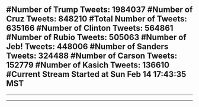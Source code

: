 #Number of Trump Tweets: 1984037
#Number of Cruz Tweets: 848210
#Total Number of Tweets: 635166 
#Number of Clinton Tweets: 564861
#Number of Rubio Tweets: 505063
#Number of Jeb! Tweets: 448006
#Number of Sanders Tweets: 324488
#Number of Carson Tweets: 152779
#Number of Kasich Tweets: 136610
#Current Stream Started at Sun Feb 14 17:43:35 MST
---
---
---
